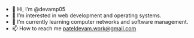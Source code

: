 - 👋 Hi, I’m @devamp05
- 👀 I’m interested in web development and operating systems.
- 🌱 I’m currently learning computer networks and software management.
- 📫 How to reach me pateldevam.work@gmail.com

<!---
devamp05/devamp05 is a ✨ special ✨ repository because its `README.md` (this file) appears on your GitHub profile.
You can click the Preview link to take a look at your changes.
--->
